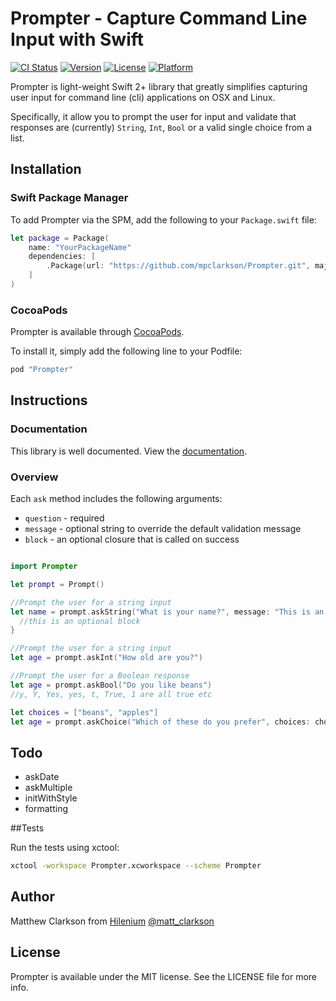 # Prompter - Capture Command Line Input with Swift

[![CI Status](http://img.shields.io/travis/mpclarkson/Prompter.svg?style=flat)](https://travis-ci.org/hilenium/Prompter)
[![Version](https://img.shields.io/cocoapods/v/Prompter.svg?style=flat)](http://cocoapods.org/pods/Prompter)
[![License](https://img.shields.io/cocoapods/l/Prompter.svg?style=flat)](http://cocoapods.org/pods/Prompter)
[![Platform](https://img.shields.io/cocoapods/p/Prompter.svg?style=flat)](http://cocoapods.org/pods/Prompter)

Prompter is light-weight Swift 2+ library that greatly simplifies capturing user input for command line (cli) applications on OSX and Linux.

Specifically, it allow you to prompt the user for input and validate that responses are (currently) `String`, `Int`, `Bool` or a valid single choice from a list.

## Installation

### Swift Package Manager

To add Prompter via the SPM, add the following to your `Package.swift` file:

```swift
let package = Package(
    name: "YourPackageName"
    dependencies: [
        .Package(url: "https://github.com/mpclarkson/Prompter.git", majorVersion: 1),
    ]
)
```

### CocoaPods

Prompter is available through [CocoaPods](http://cocoapods.org).

To install it, simply add the following line to your Podfile:

```ruby
pod "Prompter"
```

## Instructions

### Documentation
This library is well documented. View the [documentation](https://mpclarkson.github.io/Prompter/).

### Overview

Each `ask` method includes the following arguments:
- `question` - required
- `message` - optional string to override the default validation message
- `block` - an optional closure that is called on success

```Swift

import Prompter

let prompt = Prompt()

//Prompt the user for a string input
let name = prompt.askString("What is your name?", message: "This is an optional validation message!") { string in _
  //this is an optional block
}

//Prompt the user for a string input
let age = prompt.askInt("How old are you?")

//Prompt the user for a Boolean response
let age = prompt.askBool("Do you like beans")
//y, Y, Yes, yes, t, True, 1 are all true etc

let choices = ["beans", "apples"]
let age = prompt.askChoice("Which of these do you prefer", choices: choices)

```

## Todo

- askDate
- askMultiple
- initWithStyle
- formatting

##Tests

Run the tests using xctool:

```bash
xctool -workspace Prompter.xcworkspace --scheme Prompter
```

## Author

Matthew Clarkson from [Hilenium](http://hilenium.com) [@matt_clarkson](https://twitter.com/matt_clarkson)

## License

Prompter is available under the MIT license. See the LICENSE file for more info.
